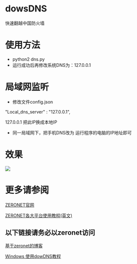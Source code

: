 # dowsDNS

快速翻越中国防火墙

# 使用方法

* python2 dns.py
* 运行成功后再修改系统DNS为：127.0.0.1

# 局域网监听

* 修改文件config.json

 "Local_dns_server" : "127.0.0.1",

  127.0.0.1 把此IP换成本地IP
* 同一局域网下，把手机DNS改为 运行程序的电脑的IP地址即可

# 效果

![](http://pix.toile-libre.org/upload/original/1483170936.png)



# 更多请参阅

[ZERONET官网](https://zeronet.io/)

[ZERONET各大平台使用教程(英文)](https://github.com/HelloZeroNet/ZeroNet#user-content-how-to-join)

## 以下链接请务必以zeronet访问

[基于zeronet的博客](http://127.0.0.1:43110/1P7kEUyonzvkx6yywce2PBn7zPrngX5pgz/?Post:3:Windows+%E4%BD%BF%E7%94%A8dowDNS%E6%95%99%E7%A8%8B)

[Windows 使用dowDNS教程](http://127.0.0.1:43110/1P7kEUyonzvkx6yywce2PBn7zPrngX5pgz/?Post:3:Windows+%E4%BD%BF%E7%94%A8dowDNS%E6%95%99%E7%A8%8B)
